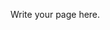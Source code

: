<!--
.. title: MFE Toolbox
.. slug: mfe-toolbox
.. date: 2019-09-11 09:39:56 UTC+01:00
.. tags: 
.. category: 
.. link: 
.. description: 
.. type: text
-->

Write your page here.
